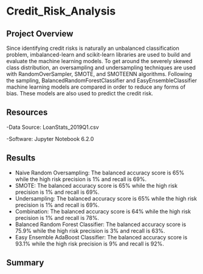# Credit_Risk_Analysis

## Project Overview
Since identifying credit risks is naturally an unbalanced classification problem, imbalanced-learn and scikit-learn libraries are used to build and evaluate the machine learning models. To get around the severely skewed class distribution, an oversampling and undersampling techniques are used with RandomOverSampler, SMOTE, and SMOTEENN algorithms. Following the sampling, BalancedRandomForestClassifier and EasyEnsembleClassifier machine learning models are compared in order to reduce any forms of bias. These models are also used to predict the credit risk.


## Resources
-Data Source: LoanStats_2019Q1.csv

-Software: Jupyter Notebook 6.2.0

## Results
- Naive Random Oversampling: The balanced accuracy score is 65% while the high risk precision is 1% and recall is 69%.  
- SMOTE: The balanced accuracy score is 65% while the high risk precision is 1% and recall is 69%.
- Undersampling: The balanced accuracy score is 65% while the high risk precision is 1% and recall is 69%.
- Combination: The balanced accuracy score is 64% while the high risk precision is 1% and recall is 78%.
- Balanced Random Forest Classifier: The balanced accuracy score is 75.9% while the high risk precision is 3% and recall is 63%.
- Easy Ensemble AdaBoost Classifier: The balanced accuracy score is 93.1% while the high risk precision is 9% and recall is 92%.

## Summary
